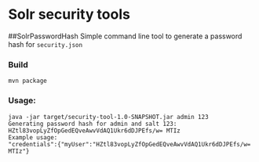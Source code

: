# Solr security tools

##SolrPasswordHash
Simple command line tool to generate a password hash for `security.json`

### Build

    mvn package

### Usage:

    java -jar target/security-tool-1.0-SNAPSHOT.jar admin 123
    Generating password hash for admin and salt 123:
    HZtl83vopLyZfOpGedEQveAwvVdAQ1Ukr6dDJPEfs/w= MTIz
    Example usage:
    "credentials":{"myUser":"HZtl83vopLyZfOpGedEQveAwvVdAQ1Ukr6dDJPEfs/w= MTIz"}